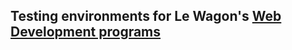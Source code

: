 ## Testing environments for Le Wagon's [Web Development programs](https://www.lewagon.com/web-development-course/full-time)
